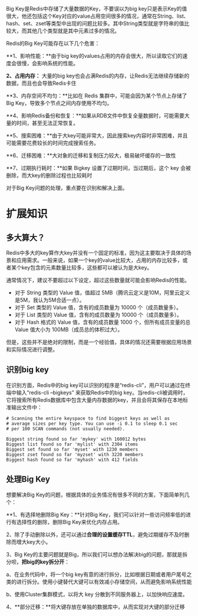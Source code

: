 Big Key是Redis中存储了大量数据的Key，不要误以为big key只是表示Key的值很大，他还包括这个Key对应的value占用空间很多的情况，通常在String、list、hash、set、zset等类型中出现的问题比较多。其中String类型就是字符串的值比较大，而其他几个类型就是其中元素过多的情况。



Redis的Big Key可能存在以下几个危害：



**1、影响性能：**由于big key的values占用的内存会很大，所以读取它们的速度会很慢，会影响系统的性能。

**2、占用内存：** 大量的big key也会占满Redis的内存，让Redis无法继续存储新的数据，而且也会导致Redis卡住

**3、内存空间不均匀：**比如在 Redis 集群中，可能会因为某个节点上存储了Big Key，导致多个节点之间内存使用不均匀。

**4、影响Redis备份和恢复：**如果从RDB文件中恢复全量数据时，可能需要大量的时间，甚至无法正常恢复。

**5、搜索困难：**由于大key可能非常大，因此搜索key内容时非常困难，并且可能需要花费较长的时间完成搜索任务。

**6、迁移困难：**大对象的迁移和复制压力较大，极易破坏缓存的一致性

**7、过期执行耗时：**如果 Bigkey 设置了过期时间，当过期后，这个 key 会被删除，而大key的删除过程也比较耗时



对于Big Key问题的处理，重点要在识别和解决上面。



# 扩展知识


## 多大算大？


Redis中多大的key算作大key并没有一个固定的标准，因为这主要取决于具体的场景和应用需求。一般来说，如果一个key的value比较大，占用的内存比较多，或者某个key包含的元素数量比较多，这些都可以被认为是大key。



通常情况下，建议不要超过以下设定，超过这些数量就可能会影响Redis的性能。



+ 对于 String 类型的 Value 值，值超过 5MB（腾讯云定义是10M，阿里云定义是5M，我认为5M合适一点）。
+ 对于 Set 类型的 Value 值，含有的成员数量为 10000 个（成员数量多）。
+ 对于 List 类型的 Value 值，含有的成员数量为 10000 个（成员数量多）。
+ 对于 Hash 格式的 Value 值，含有的成员数量 1000 个，但所有成员变量的总 Value 值大小为 100MB（成员总的体积过大）。



但是，这些并不是绝对的限制，而是一个经验值，具体的情况还需要根据应用场景和实际情况进行调整。



## 识别big key


在识别方面，Redis中的big key可以识别的程序是“redis-cli”，用户可以通过在终端中输入“redis-cli –bigkeys” 来获取Redis中的big key。当redis-cli被调用时，它将搜索所有Redis数据库中包含大量内存数据的key，并且会将其保存在本地标准输出文件中：



```plain
# Scanning the entire keyspace to find biggest keys as well as
# average sizes per key type. You can use -i 0.1 to sleep 0.1 sec
# per 100 SCAN commands (not usually needed).

Biggest string found so far 'mykey' with 160012 bytes
Biggest list found so far 'mylist' with 2304 items
Biggest set found so far 'myset' with 1230 members
Biggest zset found so far 'myzset' with 3220 members
Biggest hash found so far 'myhash' with 412 fields
```



## 处理Big Key


想要解决Big Key的问题，根据具体的业务情况有很多不同的方案，下面简单列几个：



**1、有选择地删除Big Key：**针对Big Key，我们可以针对一些访问频率低的进行有选择性的删除，删除Big Key来优化内存占用。



2、除了手动删除以外，还可以通过**合理的设置缓存TTL**，避免过期缓存不及时删除而增大key大小。



3、Big Key的主要问题就是Big，所以我们可以想办法解决big的问题，那就是拆分呗，**把big的key拆分开**：

a、在业务代码中，将一个big key有意的进行拆分，比如根据日期或者用户尾号之类的进行拆分。使用小键替代大键可以有效减小存储空间，从而避免影响系统性能

b、使用Cluster集群模式，以将大 key 分散到不同服务器上，以加快响应速度。



4、**部分迁移：**将大键存放在单独的数据库中，从而实现对大键的部分迁移



